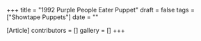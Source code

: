 +++
title = "1992 Purple People Eater Puppet"
draft = false
tags = ["Showtape Puppets"]
date = ""

[Article]
contributors = []
gallery = []
+++